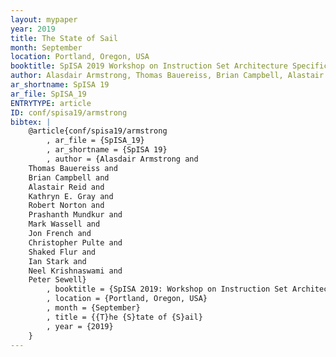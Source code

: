 ```yaml
---
layout: mypaper
year: 2019
title: The State of Sail
month: September
location: Portland, Oregon, USA
booktitle: SpISA 2019 Workshop on Instruction Set Architecture Specification
author: Alasdair Armstrong, Thomas Bauereiss, Brian Campbell, Alastair Reid, Kathryn E. Gray, Robert Norton, Prashanth Mundkur, Mark Wassell, Jon French, Christopher Pulte, Shaked Flur, Ian Stark, Neel Krishnaswami, Peter Sewell
ar_shortname: SpISA 19
ar_file: SpISA_19
ENTRYTYPE: article
ID: conf/spisa19/armstrong
bibtex: |
    @article{conf/spisa19/armstrong
        , ar_file = {SpISA_19}
        , ar_shortname = {SpISA 19}
        , author = {Alasdair Armstrong and
    Thomas Bauereiss and
    Brian Campbell and
    Alastair Reid and
    Kathryn E. Gray and
    Robert Norton and
    Prashanth Mundkur and
    Mark Wassell and
    Jon French and
    Christopher Pulte and
    Shaked Flur and
    Ian Stark and
    Neel Krishnaswami and
    Peter Sewell}
        , booktitle = {SpISA 2019: Workshop on Instruction Set Architecture Specification}
        , location = {Portland, Oregon, USA}
        , month = {September}
        , title = {{T}he {S}tate of {S}ail}
        , year = {2019}
    }
---
```

